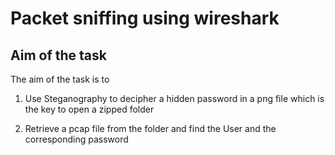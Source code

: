 # Packet sniffing using wireshark

## Aim of the task

The aim of the task is to 

1. Use Steganography to decipher a hidden password in a png file which is the key to open a zipped folder

2. Retrieve a pcap file from the folder and find the User and the corresponding password

